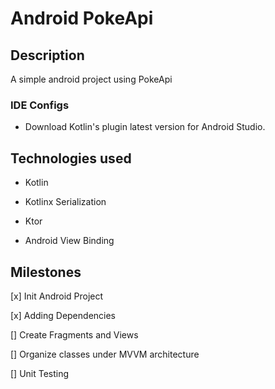 # Android PokeApi

## Description
A simple android project using PokeApi

### IDE Configs
* Download Kotlin's plugin latest version for Android Studio.


## Technologies used
* Kotlin

* Kotlinx Serialization

* Ktor

* Android View Binding


## Milestones

[x] Init Android Project

[x] Adding Dependencies

[] Create Fragments and Views

[] Organize classes under MVVM architecture

[] Unit Testing





